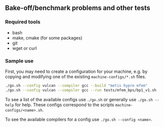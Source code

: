 ## Bake-off/benchmark problems and other tests

### Required tools

* bash
* make, cmake (for some packages)
* git
* wget or curl

### Sample use

First, you may need to create a configuration for your machine, e.g. by copying
and modifying one of the existing `machine-configs/*.sh` files.

```sh
./go.sh --config vulcan --compiler gcc --build "metis hypre mfem"
./go.sh --config vulcan --compiler gcc --run tests/mfem_bps/bp1_v1.sh
```

To see a list of the available configs use `./go.sh` or generally use
`./go.sh --help` for help. These configs correspond to the scripts
`machine-configs/<name>.sh`.

To see the available compilers for a config use `./go.sh --config <name>`.
